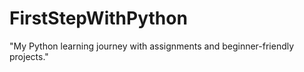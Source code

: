 # FirstStepWithPython
"My Python learning journey with assignments and beginner-friendly projects."
